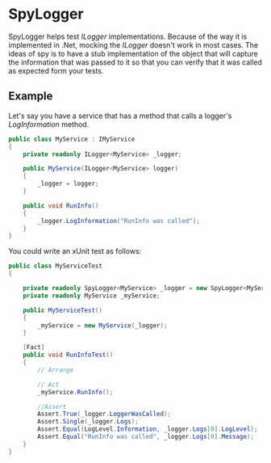# SpyLogger

SpyLogger helps test *ILogger* implementations. Because of the way it is implemented in .Net, mocking the *ILogger*
doesn't work in most cases. The ideas of spy is to have a stub implementation of the object that will capture the
information that was passed to it so that you can verify that it was called as expected form your tests.

## Example

Let's say you have a service that has a method that calls a logger's *LogInformation* method.

```C#
public class MyService : IMyService
{
    private readonly ILogger<MyService> _logger;

    public MyService(ILogger<MyService> logger)
    {
        _logger = logger;
    }

    public void RunInfo()
    {
        _logger.LogInformation("RunInfo was called");
    }
}
```

You could write an xUnit test as follows:
```C#
public class MyServiceTest
{

    private readonly SpyLogger<MyService> _logger = new SpyLogger<MyService>();
    private readonly MyService _myService;

    public MyServiceTest()
    {
        _myService = new MyService(_logger);
    }

    [Fact]
    public void RunInfoTest()
    {
        // Arrange

        // Act
        _myService.RunInfo();

        //Assert
        Assert.True(_logger.LoggerWasCalled);
        Assert.Single(_logger.Logs);
        Assert.Equal(LogLevel.Information, _logger.Logs[0].LogLevel);
        Assert.Equal("RunInfo was called", _logger.Logs[0].Message);
    }
}
```